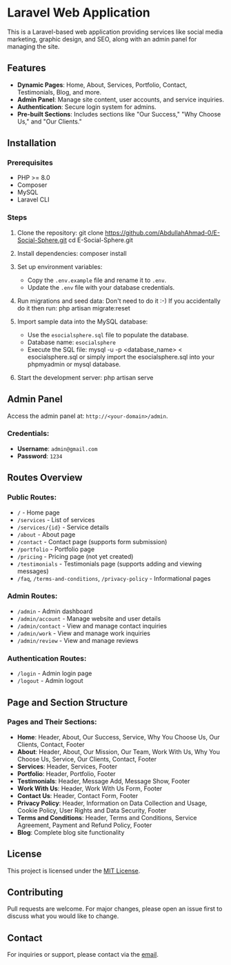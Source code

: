 # Laravel Web Application

This is a Laravel-based web application providing services like social media marketing, graphic design, and SEO, along with an admin panel for managing the site.

## Features
- **Dynamic Pages**: Home, About, Services, Portfolio, Contact, Testimonials, Blog, and more.
- **Admin Panel**: Manage site content, user accounts, and service inquiries.
- **Authentication**: Secure login system for admins.
- **Pre-built Sections**: Includes sections like "Our Success," "Why Choose Us," and "Our Clients."

## Installation

### Prerequisites
- PHP >= 8.0
- Composer
- MySQL
- Laravel CLI

### Steps
1. Clone the repository:
   git clone https://github.com/AbdullahAhmad-0/E-Social-Sphere.git
   cd E-Social-Sphere.git

2. Install dependencies:
   composer install

3. Set up environment variables:
   - Copy the `.env.example` file and rename it to `.env`.
   - Update the `.env` file with your database credentials.

4. Run migrations and seed data:
   Don't need to do it :-)
   If you accidentally do it then run: php artisan migrate:reset

5. Import sample data into the MySQL database:
   - Use the `esocialsphere.sql` file to populate the database.
   - Database name: `esocialsphere`
   - Execute the SQL file:
     mysql -u <username> -p <database_name> < esocialsphere.sql or simply import the esocialsphere.sql into your phpmyadmin or mysql database.

6. Start the development server:
   php artisan serve

## Admin Panel
Access the admin panel at: `http://<your-domain>/admin`.

### Credentials:
- **Username**: `admin@gmail.com`
- **Password**: `1234`

## Routes Overview

### Public Routes:
- `/` - Home page
- `/services` - List of services
- `/services/{id}` - Service details
- `/about` - About page
- `/contact` - Contact page (supports form submission)
- `/portfolio` - Portfolio page
- `/pricing` - Pricing page (not yet created)
- `/testimonials` - Testimonials page (supports adding and viewing messages)
- `/faq`, `/terms-and-conditions`, `/privacy-policy` - Informational pages

### Admin Routes:
- `/admin` - Admin dashboard
- `/admin/account` - Manage website and user details
- `/admin/contact` - View and manage contact inquiries
- `/admin/work` - View and manage work inquiries
- `/admin/review` - View and manage reviews

### Authentication Routes:
- `/login` - Admin login page
- `/logout` - Admin logout

## Page and Section Structure

### Pages and Their Sections:
- **Home**: Header, About, Our Success, Service, Why You Choose Us, Our Clients, Contact, Footer
- **About**: Header, About, Our Mission, Our Team, Work With Us, Why You Choose Us, Service, Our Clients, Contact, Footer
- **Services**: Header, Services, Footer
- **Portfolio**: Header, Portfolio, Footer
- **Testimonials**: Header, Message Add, Message Show, Footer
- **Work With Us**: Header, Work With Us Form, Footer
- **Contact Us**: Header, Contact Form, Footer
- **Privacy Policy**: Header, Information on Data Collection and Usage, Cookie Policy, User Rights and Data Security, Footer
- **Terms and Conditions**: Header, Terms and Conditions, Service Agreement, Payment and Refund Policy, Footer
- **Blog**: Complete blog site functionality

## License
This project is licensed under the [MIT License](https://opensource.org/licenses/MIT).

## Contributing
Pull requests are welcome. For major changes, please open an issue first to discuss what you would like to change.

## Contact
For inquiries or support, please contact via the [email](mailto:abdullah.devloper@gmail.com).